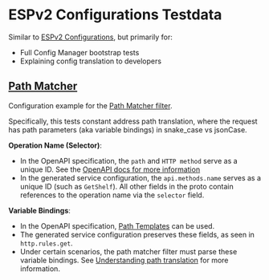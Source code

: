 # ESPv2 Configurations Testdata

Similar to [ESPv2 Configurations](../README.md), but primarily for:
- Full Config Manager bootstrap tests
- Explaining config translation to developers

## [Path Matcher](path_matcher)

Configuration example for the [Path Matcher filter](../../src/envoy/http/path_matcher/README.md).

Specifically, this tests constant address path translation, where the request has 
path parameters (aka variable bindings) in snake_case vs jsonCase.

**Operation Name (Selector)**:

- In the OpenAPI specification, the `path` and `HTTP method` serve as a unique ID.
See the [OpenAPI docs for more information](https://swagger.io/docs/specification/paths-and-operations/)
- In the generated service configuration, the `api.methods.name` serves as a unique ID (such as `GetShelf`).
All other fields in the proto contain references to the operation name via the `selector` field.

**Variable Bindings**:

- In the OpenAPI specification, [Path Templates](https://swagger.io/docs/specification/paths-and-operations/) can be used.
- The generated service configuration preserves these fields, as seen in `http.rules.get`.
- Under certain scenarios, the path matcher filter must parse these variable bindings.
See [Understanding path translation](https://cloud.google.com/endpoints/docs/openapi/openapi-extensions#understanding_path_translation)
for more information.
